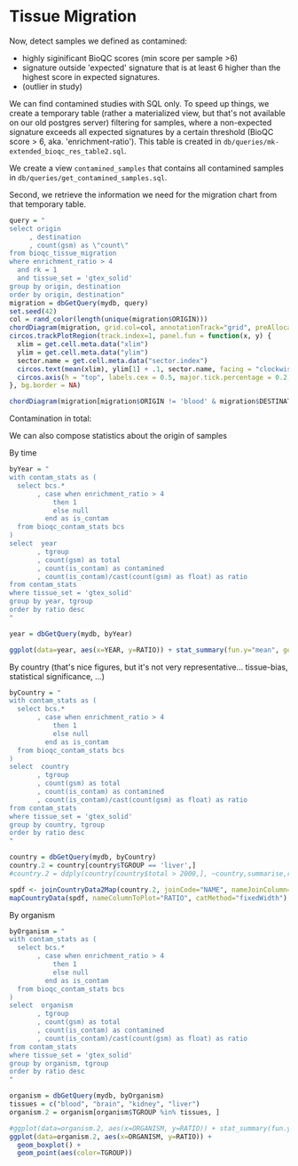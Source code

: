 # Tissue Migration




Now, detect samples we defined as contamined:
* highly siginificant BioQC scores (min score per sample >6)
* signature outside 'expected' signature that is at least 6 higher than the highest score in expected signatures. 
* (outlier in study)

We can find contamined studies with SQL only. 
To speed up things, we create a temporary table (rather a materialized view, but that's 
not available on our old postgres server) filtering for samples, where a non-expected
signature exceeds all expected signatures by a certain threshold (BioQC score > 6, aka. 'enrichment-ratio'). This table is created in `db/queries/mk-extended_bioqc_res_table2.sql`. 

We create a view `contamined_samples` that contains all contamined samples in `db/queries/get_contamined_samples.sql`. 

Second, we retrieve the information we need for the migration chart from that temporary table. 

```r
query = "
select origin
     , destination
     , count(gsm) as \"count\"
from bioqc_tissue_migration 
where enrichment_ratio > 4
  and rk = 1
  and tissue_set = 'gtex_solid'
group by origin, destination
order by origin, destination"
migration = dbGetQuery(mydb, query)
set.seed(42)
col = rand_color(length(unique(migration$ORIGIN)))
chordDiagram(migration, grid.col=col, annotationTrack="grid", preAllocateTracks=1)
circos.trackPlotRegion(track.index=1, panel.fun = function(x, y) {
  xlim = get.cell.meta.data("xlim")
  ylim = get.cell.meta.data("ylim")
  sector.name = get.cell.meta.data("sector.index")
  circos.text(mean(xlim), ylim[1] + .1, sector.name, facing = "clockwise", niceFacing = TRUE, adj = c(0, 0.5))
  circos.axis(h = "top", labels.cex = 0.5, major.tick.percentage = 0.2, sector.index = sector.name, track.index = 2)
}, bg.border = NA)
```


```r
chordDiagram(migration[migration$ORIGIN != 'blood' & migration$DESTINATION!='blood',])
```

Contamination in total: 


We can also compose statistics about the origin of samples

By time

```r
byYear = "
with contam_stats as (
  select bcs.*
       , case when enrichment_ratio > 4
           then 1
           else null
         end as is_contam 
  from bioqc_contam_stats bcs
)
select  year
       , tgroup
       , count(gsm) as total
       , count(is_contam) as contamined
       , count(is_contam)/cast(count(gsm) as float) as ratio
from contam_stats
where tissue_set = 'gtex_solid'
group by year, tgroup
order by ratio desc
"

year = dbGetQuery(mydb, byYear)

ggplot(data=year, aes(x=YEAR, y=RATIO)) + stat_summary(fun.y="mean", geom="bar")
```


By country
(that's nice figures, but it's not very representative... tissue-bias, statistical significance, ...)

```r
byCountry = "
with contam_stats as (
  select bcs.*
       , case when enrichment_ratio > 4
           then 1
           else null
         end as is_contam 
  from bioqc_contam_stats bcs
)
select  country
       , tgroup
       , count(gsm) as total
       , count(is_contam) as contamined
       , count(is_contam)/cast(count(gsm) as float) as ratio
from contam_stats
where tissue_set = 'gtex_solid'
group by country, tgroup
order by ratio desc
"

country = dbGetQuery(mydb, byCountry)
country.2 = country[country$TGROUP == 'liver',]
#country.2 = ddply(country[country$total > 2000,], ~country,summarise,ratio=mean(ratio))

spdf <- joinCountryData2Map(country.2, joinCode="NAME", nameJoinColumn="COUNTRY")
mapCountryData(spdf, nameColumnToPlot="RATIO", catMethod="fixedWidth")
```

By organism

```r
byOrganism = "
with contam_stats as (
  select bcs.*
       , case when enrichment_ratio > 4
           then 1
           else null
         end as is_contam 
  from bioqc_contam_stats bcs
)
select  organism
       , tgroup
       , count(gsm) as total
       , count(is_contam) as contamined
       , count(is_contam)/cast(count(gsm) as float) as ratio
from contam_stats
where tissue_set = 'gtex_solid'
group by organism, tgroup
order by ratio desc
"

organism = dbGetQuery(mydb, byOrganism)
tissues = c("blood", "brain", "kidney", "liver")
organism.2 = organism[organism$TGROUP %in% tissues, ]

#ggplot(data=organism.2, aes(x=ORGANISM, y=RATIO)) + stat_summary(fun.y="mean", geom="bar")
ggplot(data=organism.2, aes(x=ORGANISM, y=RATIO)) + 
  geom_boxplot() +
  geom_point(aes(color=TGROUP))
```

